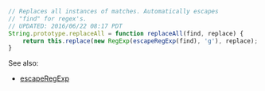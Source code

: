 
```js
// Replaces all instances of matches. Automatically escapes
// "find" for regex's.
// UPDATED: 2016/06/22 08:17 PDT
String.prototype.replaceAll = function replaceAll(find, replace) {
	return this.replace(new RegExp(escapeRegExp(find), 'g'), replace);
}
```

See also:
* [escapeRegExp](JXA/escapeRegExp)